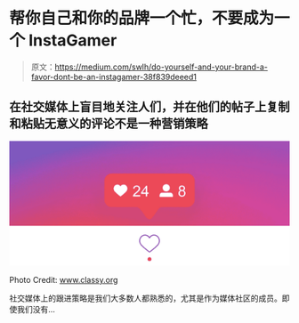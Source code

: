 # 帮你自己和你的品牌一个忙，不要成为一个 InstaGamer

> 原文：<https://medium.com/swlh/do-yourself-and-your-brand-a-favor-dont-be-an-instagamer-38f839deeed1>

## 在社交媒体上盲目地关注人们，并在他们的帖子上复制和粘贴无意义的评论不是一种营销策略

![](img/4231c118c8584aa17656ae94d6ac6b58.png)

Photo Credit: www.classy.org

社交媒体上的跟进策略是我们大多数人都熟悉的，尤其是作为媒体社区的成员。即使我们没有…